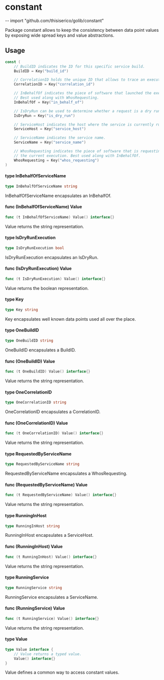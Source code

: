 # constant
--
    import "github.com/thisiserico/golib/constant"

Package constant allows to keep the consistency between data point values by
exposing wide spread keys and value abstractions.

## Usage

```go
const (
	// BuildID indicates the ID for this specific service build.
	BuildID = Key("build_id")

	// CorrelationID holds the unique ID that allows to trace an execution.
	CorrelationID = Key("correlation_id")

	// InBehalfOf indicates the piece of software that launched the execution.
	// Best used along with WhosRequesting.
	InBehalfOf = Key("in_behalf_of")

	// IsDryRun can be used to determine whether a request is a dry run.
	IsDryRun = Key("is_dry_run")

	// ServiceHost indicates the host where the service is currently running.
	ServiceHost = Key("service_host")

	// ServiceName indicates the service name.
	ServiceName = Key("service_name")

	// WhosRequesting indicates the piece of software that is requesting
	// the current execution. Best used along with InBehalfOf.
	WhosRequesting = Key("whos_requesting")
)
```

#### type InBehalfOfServiceName

```go
type InBehalfOfServiceName string
```

InBehalfOfServiceName encapsulates an InBehalfOf.

#### func (InBehalfOfServiceName) Value

```go
func (t InBehalfOfServiceName) Value() interface{}
```
Value returns the string representation.

#### type IsDryRunExecution

```go
type IsDryRunExecution bool
```

IsDryRunExecution encapsulates an IsDryRun.

#### func (IsDryRunExecution) Value

```go
func (t IsDryRunExecution) Value() interface{}
```
Value returns the boolean representation.

#### type Key

```go
type Key string
```

Key encapsulates well known data points used all over the place.

#### type OneBuildID

```go
type OneBuildID string
```

OneBuildID encapsulates a BuildID.

#### func (OneBuildID) Value

```go
func (t OneBuildID) Value() interface{}
```
Value returns the string representation.

#### type OneCorrelationID

```go
type OneCorrelationID string
```

OneCorrelationID encapsulates a CorrelationID.

#### func (OneCorrelationID) Value

```go
func (t OneCorrelationID) Value() interface{}
```
Value returns the string representation.

#### type RequestedByServiceName

```go
type RequestedByServiceName string
```

RequestedByServiceName encapsulates a WhosRequesting.

#### func (RequestedByServiceName) Value

```go
func (t RequestedByServiceName) Value() interface{}
```
Value returns the string representation.

#### type RunningInHost

```go
type RunningInHost string
```

RunningInHost encapsulates a ServiceHost.

#### func (RunningInHost) Value

```go
func (t RunningInHost) Value() interface{}
```
Value returns the string representation.

#### type RunningService

```go
type RunningService string
```

RunningService encapsulates a ServiceName.

#### func (RunningService) Value

```go
func (t RunningService) Value() interface{}
```
Value returns the string representation.

#### type Value

```go
type Value interface {
	// Value returns a typed value.
	Value() interface{}
}
```

Value defines a common way to access constant values.
